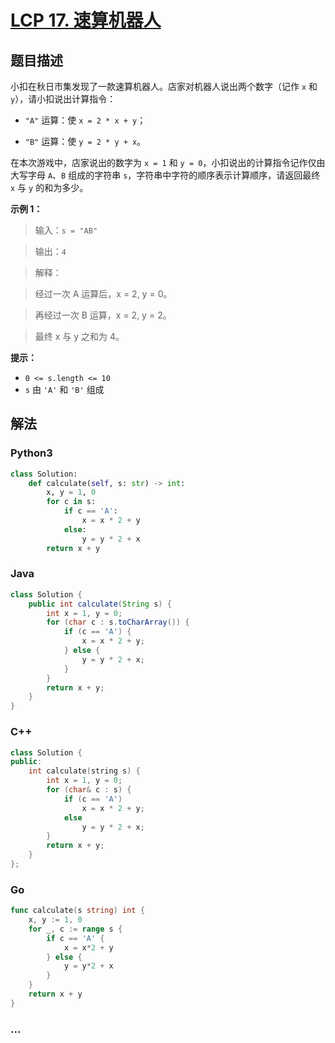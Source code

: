 # [LCP 17. 速算机器人](https://leetcode.cn/problems/nGK0Fy)

## 题目描述

<!-- 这里写题目描述 -->

小扣在秋日市集发现了一款速算机器人。店家对机器人说出两个数字（记作 `x` 和 `y`），请小扣说出计算指令：

-   `"A"` 运算：使 `x = 2 * x + y`；

-   `"B"` 运算：使 `y = 2 * y + x`。

在本次游戏中，店家说出的数字为 `x = 1` 和 `y = 0`，小扣说出的计算指令记作仅由大写字母 `A`、`B` 组成的字符串 `s`，字符串中字符的顺序表示计算顺序，请返回最终 `x` 与 `y` 的和为多少。

**示例 1：**

> 输入：`s = "AB"`

>

> 输出：`4`

>

> 解释：

> 经过一次 A 运算后，x = 2, y = 0。

> 再经过一次 B 运算，x = 2, y = 2。

> 最终 x 与 y 之和为 4。

**提示：**

-   `0 <= s.length <= 10`
-   `s` 由 `'A'` 和 `'B'` 组成

## 解法

<!-- 这里可写通用的实现逻辑 -->

<!-- tabs:start -->

### **Python3**

<!-- 这里可写当前语言的特殊实现逻辑 -->

```python
class Solution:
    def calculate(self, s: str) -> int:
        x, y = 1, 0
        for c in s:
            if c == 'A':
                x = x * 2 + y
            else:
                y = y * 2 + x
        return x + y
```

### **Java**

<!-- 这里可写当前语言的特殊实现逻辑 -->

```java
class Solution {
    public int calculate(String s) {
        int x = 1, y = 0;
        for (char c : s.toCharArray()) {
            if (c == 'A') {
                x = x * 2 + y;
            } else {
                y = y * 2 + x;
            }
        }
        return x + y;
    }
}
```

### **C++**

```cpp
class Solution {
public:
    int calculate(string s) {
        int x = 1, y = 0;
        for (char& c : s) {
            if (c == 'A')
                x = x * 2 + y;
            else
                y = y * 2 + x;
        }
        return x + y;
    }
};
```

### **Go**

```go
func calculate(s string) int {
	x, y := 1, 0
	for _, c := range s {
		if c == 'A' {
			x = x*2 + y
		} else {
			y = y*2 + x
		}
	}
	return x + y
}
```

### **...**

```

```

<!-- tabs:end -->
